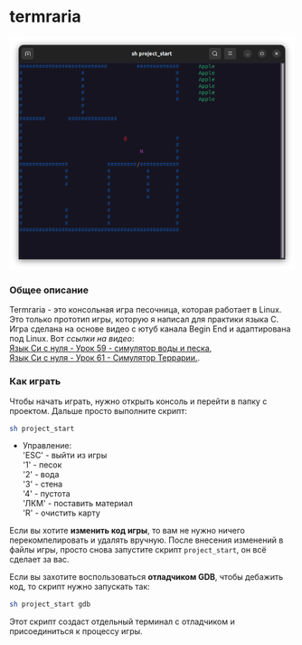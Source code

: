 # termraria

![screenshot](https://github.com/OtryvnoyKalendar/Console-Quest/blob/main/screenshots/screenshot%201.png)

### Общее описание
Termraria - это консольная игра песочница, которая работает в Linux. Это только прототип игры, которую я написал для практики языка C.
Игра сделана на основе видео с ютуб канала Begin End и адаптирована под Linux. Вот *ссылки на видео*:  
[Язык Си с нуля - Урок 59 - симулятор воды и песка](https://www.youtube.com/watch?v=-131tBG9dZY&list=PLBOPkQsFLCR2DWRY74L03FmbRtz_Yy73_&index=60),  
[Язык Си с нуля - Урок 61 - Симулятор Террарии.](https://www.youtube.com/watch?v=XkASqnVkzp8&list=PLBOPkQsFLCR2DWRY74L03FmbRtz_Yy73_&index=62).

### Как играть
Чтобы начать играть, нужно открыть консоль и перейти в папку с проектом. Дальше просто выполните скрипт:
```sh
sh project_start
```

- Управление:  
'ESC' - выйти из игры  
'1' - песок  
'2' - вода  
'3' - стена  
'4' - пустота  
'ЛКМ' - поставить материал  
'R' - очистить карту  

Если вы хотите **изменить код игры**, то вам не нужно ничего перекомпелировать и удалять вручную. После внесения изменений в файлы игры, просто снова запустите скрипт `project_start`, он всё сделает за вас.

Если вы захотите воспользоваться **отладчиком GDB**, чтобы дебажить код, то скрипт нужно запускать так:
```sh
sh project_start gdb
```
Этот скрипт создаст отдельный терминал с отладчиком и присоединиться к процессу игры.
